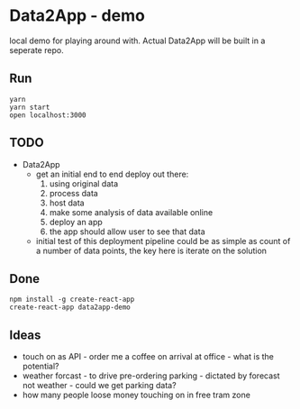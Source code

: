 # Data2App - demo

local demo for playing around with. Actual Data2App will be built
in a seperate repo.

## Run

```
yarn
yarn start
open localhost:3000
```

## TODO
- Data2App
  - get an initial end to end deploy out there:
    1. using original data
    1. process data
    1. host data
    1. make some analysis of data available online
    1. deploy an app
    1. the app should allow user to see that data
  - initial test of this deployment pipeline could be as simple as count of a
    number of data points, the key here is iterate on the solution

## Done

```
npm install -g create-react-app
create-react-app data2app-demo
```

## Ideas
  * touch on as API - order me a coffee on arrival at office - what is the potential?
  * weather forcast - to drive pre-ordering parking - dictated by forecast
    not weather - could we get parking data?
  * how many people loose money touching on in free tram zone


